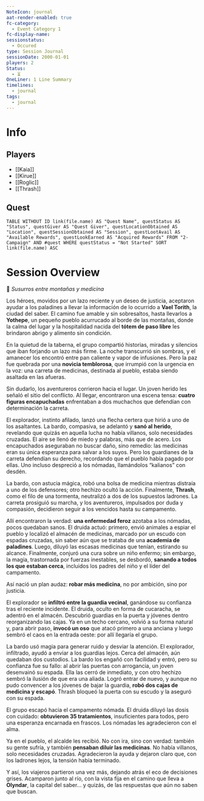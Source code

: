 ```yaml
---
NoteIcon: journal
aat-render-enabled: true
fc-category:
  - Event Category 1
fc-display-name: 
sessionstatus:
  - Occured
type: Session Journal
sessionDate: 2000-01-01
players: 2
Status:
  - ⏳
OneLiner: 1 Line Summary
timelines:
  - journal
tags:
  - journal
---
```




# Info 
## Players
- [[Kaia]]
- [[Kirue]]
- [[Roglic]]
- [[Thrash]]

## Quest
```dataview
TABLE WITHOUT ID link(file.name) AS "Quest Name", questStatus AS "Status", questGiver AS "Quest Giver", questLocationObtained AS "Location", questSessionObtained AS "Session", questLootAvail AS "Available Rewards", questLookEarned AS "Acquired Rewards" FROM "2-Campaign" AND #quest WHERE questStatus = "Not Started" SORT link(file.name) ASC

```

# Session Overview

📜 _Susurros entre montañas y medicina_

Los héroes, movidos por un lazo reciente y un deseo de justicia, aceptaron ayudar a los paladines a llevar la información de lo ocurrido a **Vael Torith**, la ciudad del saber. El camino fue amable y sin sobresaltos, hasta llevarlos a **Yothepe**, un pequeño pueblo acurrucado al borde de las montañas, donde la calma del lugar y la hospitalidad nacida del **tótem de paso libre** les brindaron abrigo y alimento sin condición.

En la quietud de la taberna, el grupo compartió historias, miradas y silencios que iban forjando un lazo más firme. La noche transcurrió sin sombras, y el amanecer los encontró entre pan caliente y vapor de infusiones. Pero la paz fue quebrada por una **novicia temblorosa**, que irrumpió con la urgencia en la voz: una carreta de medicinas, destinada al pueblo, estaba siendo asaltada en las afueras.

Sin dudarlo, los aventureros corrieron hacia el lugar. Un joven herido les señaló el sitio del conflicto. Al llegar, encontraron una escena tensa: **cuatro figuras encapuchadas** enfrentaban a dos muchachos que defendían con determinación la carreta.

El explorador, instinto afilado, lanzó una flecha certera que hirió a uno de los asaltantes. La bardo, compasiva, se adelantó y **sanó al herido**, revelando que quizás en aquella lucha no había villanos, solo necesidades cruzadas. El aire se llenó de miedo y palabras, más que de acero. Los encapuchados aseguraban no buscar daño, sino remedio: las medicinas eran su única esperanza para salvar a los suyos. Pero los guardianes de la carreta defendían su derecho, recordando que el pueblo había pagado por ellas. Uno incluso despreció a los nómadas, llamándolos “kalianos” con desdén.

La bardo, con astucia mágica, robó una bolsa de medicina mientras distraía a uno de los defensores; otro hechizo ocultó la acción. Finalmente, **Thrash**, como el filo de una tormenta, neutralizó a dos de los supuestos ladrones. La carreta prosiguió su marcha, y los aventureros, impulsados por duda y compasión, decidieron seguir a los vencidos hasta su campamento.

Allí encontraron la verdad: **una enfermedad feroz** azotaba a los nómadas, pocos quedaban sanos. El druida actuó: primero, envió animales a espiar el pueblo y localizó el almacén de medicinas, marcado por un escudo con espadas cruzadas, sin saber aún que se trataba de una **academia de paladines**. Luego, diluyó las escasas medicinas que tenían, estirando su alcance. Finalmente, conjuró una cura sobre un niño enfermo; sin embargo, la magia, trastornada por fuerzas inestables, se desbordó, **sanando a todos los que estaban cerca**, incluidos los padres del niño y el líder del campamento.

Así nació un plan audaz: **robar más medicina**, no por ambición, sino por justicia.

El explorador se **infiltró entre la guardia vecinal**, ganándose su confianza tras el reciente incidente. El druida, oculto en forma de cucaracha, se adentró en el almacén. Descubrió guardias en la puerta y jóvenes dentro reorganizando las cajas. Ya en un techo cercano, volvió a su forma natural y, para abrir paso, **invocó un oso** que atacó primero a una anciana y luego sembró el caos en la entrada oeste: por allí llegaría el grupo.

La bardo usó magia para generar ruido y desviar la atención. El explorador, infiltrado, ayudó a enviar a los guardias lejos. Cerca del almacén, aún quedaban dos custodios. La bardo los engañó con facilidad y entró, pero su confianza fue su fallo: al abrir las puertas con arrogancia, un joven desenvainó su espada. Ella las cerró de inmediato, y con otro hechizo sembró la ilusión de que era una aliada. Logró entrar de nuevo, y aunque no pudo convencer a los jóvenes de bajar la guardia, **robó dos cajas de medicina y escapó**. Thrash bloqueó la puerta con su escudo y la aseguró con su espada.

El grupo escapó hacia el campamento nómada. El druida diluyó las dosis con cuidado: **obtuvieron 35 tratamientos**, insuficientes para todos, pero una esperanza encarnada en frascos. Los nómadas les agradecieron con el alma.

Ya en el pueblo, el alcalde les recibió. No con ira, sino con verdad: también su gente sufría, y también **pensaban diluir las medicinas**. No había villanos, solo necesidades cruzadas. Agradecieron la ayuda y dejaron claro que, con los ladrones lejos, la tensión había terminado.

Y así, los viajeros partieron una vez más, dejando atrás el eco de decisiones grises. Acamparon junto al río, con la vista fija en el camino que lleva a **Olyndar**, la capital del saber… y quizás, de las respuestas que aún no saben que buscan.